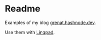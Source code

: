 # Readme

Examples of my blog [grenat.hashnode.dev](https://grenat.hashnode.dev).

Use them with [Linqpad](https://www.linqpad.net/).